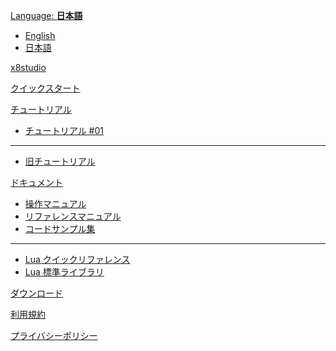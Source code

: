 [Language: **日本語**]()

* [English](index_en.html#!index_en.md)
* [日本語](index.html)

[x8studio](index.md)

[クイックスタート](quick_start.md)

[チュートリアル]()

* [チュートリアル #01](tutorial_01.md)
- - -
* [旧チュートリアル](programming_tutorial.md)

[ドキュメント]()

* [操作マニュアル](manual.md)
* [リファレンスマニュアル](api_reference.md)
* [コードサンプル集](code_samples_toc.md)
- - -
* [Lua クイックリファレンス](lua_basics.md)
* [Lua 標準ライブラリ](lua_stdlib.md)

[ダウンロード](downloads.md)

[利用規約](TermsOfUse.md)

[プライバシーポリシー](PrivacyPolicy.md)

